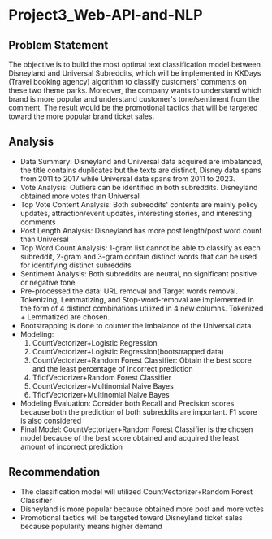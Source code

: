 # Project3_Web-API-and-NLP

## Problem Statement
The objective is to build the most optimal text classification model between Disneyland and Universal Subreddits, which will be implemented in KKDays (Travel booking agency) algorithm to classify customers' comments on these two theme parks. Moreover, the company wants to understand which brand is more popular and understand customer's tone/sentiment from the comment. The result would be the promotional tactics that will be targeted toward the more popular brand ticket sales.

## Analysis
- Data Summary: Disneyland and Universal data acquired are imbalanced, the title contains duplicates but the texts are distinct, Disney data spans from 2011 to 2017 while Universal data spans from 2011 to 2023.
- Vote Analysis: Outliers can be identified in both subreddits. Disneyland obtained more votes than Universal
- Top Vote Content Analysis: Both subreddits' contents are mainly policy updates, attraction/event updates, interesting stories, and interesting comments
- Post Length Analysis: Disneyland has more post length/post word count than Universal
- Top Word Count Analysis: 1-gram list cannot be able to classify as each subreddit, 2-gram and 3-gram contain distinct words that can be used for identifying distinct subreddits
- Sentiment Analysis: Both subreddits are neutral, no significant positive or negative tone
- Pre-processed the data: URL removal and Target words removal. Tokenizing, Lemmatizing, and Stop-word-removal are implemented in the form of 4 distinct combinations utilized in 4 new columns. Tokenized + Lemmatized are chosen.
- Bootstrapping is done to counter the imbalance of the Universal data
- Modeling:
  1. CountVectorizer+Logistic Regression
  2. CountVectorizer+Logistic Regression(bootstrapped data)
  3. CountVectorizer+Random Forest Classifier: Obtain the best score and the least percentage of incorrect prediction
  4. TfidfVectorizer+Random Forest Classifier
  5. CountVectorizer+Multinomial Naive Bayes
  6. TfidfVectorizer+Multinomial Naive Bayes
- Modeling Evaluation: Consider both Recall and Precision scores because both the prediction of both subreddits are important. F1 score is also considered
- Final Model: CountVectorizer+Random Forest Classifier is the chosen model because of the best score obtained and acquired the least amount of incorrect prediction

## Recommendation
- The classification model will utilized CountVectorizer+Random Forest Classifier
- Disneyland is more popular because obtained more post and more votes
- Promotional tactics will be targeted toward Disneyland ticket sales because popularity means higher demand

